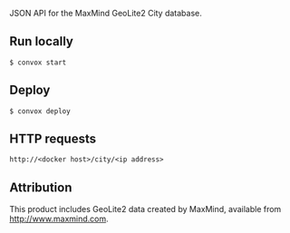 JSON API for the MaxMind GeoLite2 City database.

## Run locally

    $ convox start

## Deploy

    $ convox deploy

## HTTP requests

    http://<docker host>/city/<ip address>


## Attribution

This product includes GeoLite2 data created by MaxMind, available from
<a href="http://www.maxmind.com">http://www.maxmind.com</a>.
